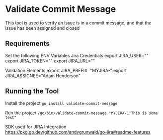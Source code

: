 # Validate Commit Message

This tool is used to verify an issue is in a commit message, and that the issue has been assigned and closed

## Requirements

Set the following ENV Variables
Jira Credentials
export JIRA_USER=""
export JIRA_TOKEN=""
export JIRA_URL=""

Validation Elements
export JIRA_PREFIX="MYJIRA-"
export JIRA_ASSIGNEE="Adam Henderson"

## Running the Tool

Install the project
`go install validate-commit-message`

Run the project
`/go/bin/validate-commit-message "MYJIRA-1:This is some text"`

SDK used for JIRA Integration
https://pkg.go.dev/github.com/andygrunwald/go-jira#readme-features